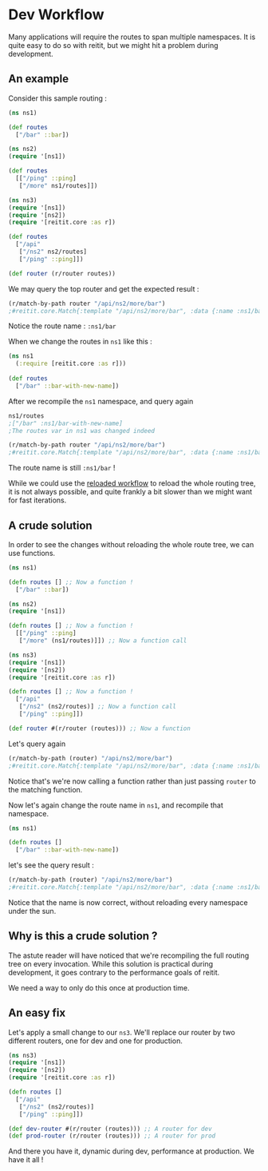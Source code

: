 # Dev Workflow

Many applications will require the routes to span multiple namespaces. It is quite easy to do so with reitit, but we might hit a problem during development.

## An example

Consider this sample routing :

```clj
(ns ns1)

(def routes
  ["/bar" ::bar])

(ns ns2)
(require '[ns1])

(def routes
  [["/ping" ::ping]
   ["/more" ns1/routes]])

(ns ns3)
(require '[ns1])
(require '[ns2])
(require '[reitit.core :as r])

(def routes
  ["/api"
   ["/ns2" ns2/routes]
   ["/ping" ::ping]])

(def router (r/router routes))
```

We may query the top router and get the expected result :
```clj
(r/match-by-path router "/api/ns2/more/bar")
;#reitit.core.Match{:template "/api/ns2/more/bar", :data {:name :ns1/bar}, :result nil, :path-params {}, :path "/api/ns2/more/bar"}
```

Notice the route name : ```:ns1/bar```

When we change the routes in ```ns1``` like this :
```clj
(ns ns1
  (:require [reitit.core :as r]))
  
(def routes
  ["/bar" ::bar-with-new-name])
```

After we recompile the ```ns1``` namespace, and query again
```clj
ns1/routes
;["/bar" :ns1/bar-with-new-name]
;The routes var in ns1 was changed indeed

(r/match-by-path router "/api/ns2/more/bar")
;#reitit.core.Match{:template "/api/ns2/more/bar", :data {:name :ns1/bar}, :result nil, :path-params {}, :path "/api/ns2/more/bar"}
```

The route name is still ```:ns1/bar``` !

While we could use the [reloaded workflow](http://thinkrelevance.com/blog/2013/06/04/clojure-workflow-reloaded) to reload the whole routing tree, it is not always possible, and quite frankly a bit slower than we might want for fast iterations.

## A crude solution

In order to see the changes without reloading the whole route tree, we can use functions.

```clj
(ns ns1)

(defn routes [] ;; Now a function !
  ["/bar" ::bar])

(ns ns2)
(require '[ns1])

(defn routes [] ;; Now a function !
  [["/ping" ::ping]
   ["/more" (ns1/routes)]]) ;; Now a function call

(ns ns3)
(require '[ns1])
(require '[ns2])
(require '[reitit.core :as r])

(defn routes [] ;; Now a function !
  ["/api"
   ["/ns2" (ns2/routes)] ;; Now a function call
   ["/ping" ::ping]])

(def router #(r/router (routes))) ;; Now a function
```

Let's query again

```clj
(r/match-by-path (router) "/api/ns2/more/bar") 
;#reitit.core.Match{:template "/api/ns2/more/bar", :data {:name :ns1/bar}, :result nil, :path-params {}, :path "/api/ns2/more/bar"}
```

Notice that's we're now calling a function rather than just passing ```router``` to the matching function.

Now let's again change the route name in ```ns1```, and recompile that namespace.

```clj
(ns ns1)

(defn routes [] 
  ["/bar" ::bar-with-new-name])
```

let's see the query result :

```clj
(r/match-by-path (router) "/api/ns2/more/bar")
;#reitit.core.Match{:template "/api/ns2/more/bar", :data {:name :ns1/bar-with-new-name}, :result nil, :path-params {}, :path "/api/ns2/more/bar"}
```

Notice that the name is now correct, without reloading every namespace under the sun.

## Why is this a crude solution ?

The astute reader will have noticed that we're recompiling the full routing tree on every invocation. While this solution is practical during development, it goes contrary to the performance goals of reitit.

We need a way to only do this once at production time.

## An easy fix

Let's apply a small change to our ```ns3```. We'll replace our router by two different routers, one for dev and one for production.

```clj
(ns ns3)
(require '[ns1])
(require '[ns2])
(require '[reitit.core :as r])

(defn routes [] 
  ["/api"
   ["/ns2" (ns2/routes)] 
   ["/ping" ::ping]])

(def dev-router #(r/router (routes))) ;; A router for dev
(def prod-router (r/router (routes))) ;; A router for prod 
```

And there you have it, dynamic during dev, performance at production. We have it all !

